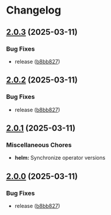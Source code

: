 # Changelog

## [2.0.3](https://github.com/kubecloudscaler/kubecloudscaler/compare/v2.0.2...v2.0.3) (2025-03-11)


### Bug Fixes

* release ([b8bb827](https://github.com/kubecloudscaler/kubecloudscaler/commit/b8bb827e94cb5674ebad4f56eb990699f2743933))

## [2.0.2](https://github.com/kubecloudscaler/kubecloudscaler/compare/v2.0.1...v2.0.2) (2025-03-11)


### Bug Fixes

* release ([b8bb827](https://github.com/kubecloudscaler/kubecloudscaler/commit/b8bb827e94cb5674ebad4f56eb990699f2743933))

## [2.0.1](https://github.com/kubecloudscaler/kubecloudscaler/compare/helm-v2.0.0...helm-v2.0.1) (2025-03-11)


### Miscellaneous Chores

* **helm:** Synchronize operator versions

## [2.0.0](https://github.com/kubecloudscaler/kubecloudscaler/compare/helm-v1.0.2...helm-v2.0.0) (2025-03-11)


### Bug Fixes

* release ([b8bb827](https://github.com/kubecloudscaler/kubecloudscaler/commit/b8bb827e94cb5674ebad4f56eb990699f2743933))
